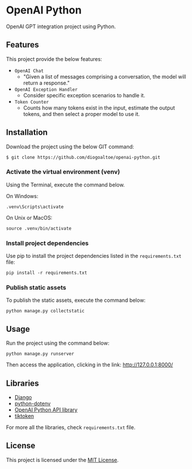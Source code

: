 # OpenAI Python

OpenAI GPT integration project using Python.


## Features

This project provide the below features:
- `OpenAI Chat`
  - "Given a list of messages comprising a conversation, the model will return a response."
- `OpenAI Exception Handler`
  - Consider specific exception scenarios to handle it. 
- `Token Counter`
  - Counts how many tokens exist in the input, estimate the output tokens, and then select a proper model to use it.

## Installation

Download the project using the below GIT command:
```
$ git clone https://github.com/diogoaltoe/openai-python.git
```

### Activate the virtual environment (venv)

Using the Terminal, execute the command below.

On Windows:
```
.venv\Scripts\activate
```

On Unix or MacOS:
```
source .venv/bin/activate
```

### Install project dependencies

Use pip to install the project dependencies listed in the `requirements.txt` file:
```
pip install -r requirements.txt
```

### Publish static assets

To publish the static assets, execute the command below:
```
python manage.py collectstatic 
```


## Usage

Run the project using the command below:
```
python manage.py runserver
```

Then access the application, clicking in the link: http://127.0.0.1:8000/


## Libraries

- [Django](https://www.djangoproject.com/)
- [python-dotenv](https://pypi.org/project/python-dotenv/)
- [OpenAI Python API library](https://pypi.org/project/openai/)
- [tiktoken](https://pypi.org/project/tiktoken/)

For more all the libraries, check `requirements.txt` file.

## License

This project is licensed under the [MIT License](https://opensource.org/licenses/MIT).
